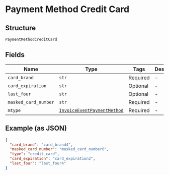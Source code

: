
# Payment Method Credit Card

## Structure

`PaymentMethodCreditCard`

## Fields

| Name | Type | Tags | Description |
|  --- | --- | --- | --- |
| `card_brand` | `str` | Required | - |
| `card_expiration` | `str` | Optional | - |
| `last_four` | `str` | Optional | - |
| `masked_card_number` | `str` | Required | - |
| `mtype` | [`InvoiceEventPaymentMethod`](../../doc/models/invoice-event-payment-method.md) | Required | - |

## Example (as JSON)

```json
{
  "card_brand": "card_brand4",
  "masked_card_number": "masked_card_number0",
  "type": "credit_card",
  "card_expiration": "card_expiration2",
  "last_four": "last_four4"
}
```

